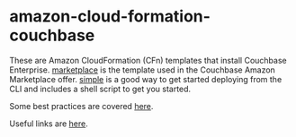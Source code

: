 # amazon-cloud-formation-couchbase

These are Amazon CloudFormation (CFn) templates that install Couchbase Enterprise.  [marketplace](marketplace) is the template used in the Couchbase Amazon Marketplace offer.  [simple](simple) is a good way to get started deploying from the CLI and includes a shell script to get you started.

Some best practices are covered [here](documentation/bestPractices.md).

Useful links are [here](https://github.com/couchbase-partners/links/blob/master/amazon.md).
